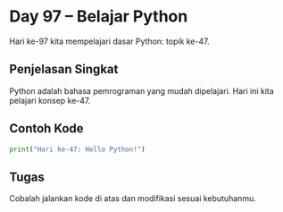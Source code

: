 # Day 97 – Belajar Python

Hari ke-97 kita mempelajari dasar Python: topik ke-47.

## Penjelasan Singkat

Python adalah bahasa pemrograman yang mudah dipelajari. Hari ini kita pelajari konsep ke-47.

## Contoh Kode

```python
print("Hari ke-47: Hello Python!")
```

## Tugas

Cobalah jalankan kode di atas dan modifikasi sesuai kebutuhanmu.
